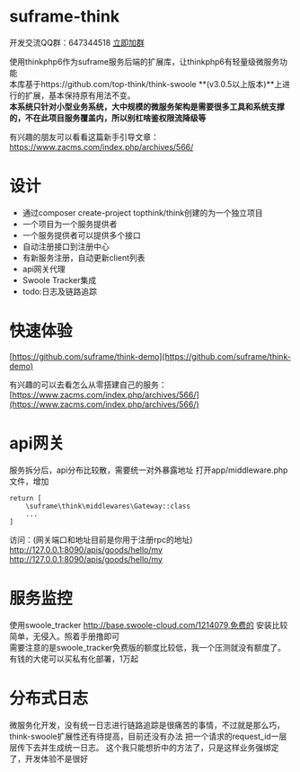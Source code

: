 # suframe-think
开发交流QQ群：647344518   [立即加群](http://shang.qq.com/wpa/qunwpa?idkey=83a58116f995c9f83af6dc2b4ea372e38397349c8f1973d8c9827e4ae4d9f50e)

使用thinkphp6作为suframe服务后端的扩展库，让thinkphp6有轻量级微服务功能    
本库基于https://github.com/top-think/think-swoole **(v3.0.5以上版本)**上进行的扩展，基本保持原有用法不变。   
**本系统只针对小型业务系统，大中规模的微服务架构是需要很多工具和系统支撑的，不在此项目服务覆盖内，所以别杠啥鉴权限流降级等**


有兴趣的朋友可以看看这篇新手引导文章：https://www.zacms.com/index.php/archives/566/

# 设计
- 通过composer create-project topthink/think创建的为一个独立项目
- 一个项目为一个服务提供者
- 一个服务提供者可以提供多个接口
- 自动注册接口到注册中心
- 有新服务注册，自动更新client列表
- api网关代理
- Swoole Tracker集成
- todo:日志及链路追踪

# 快速体验

[https://github.com/suframe/think-demo](https://github.com/suframe/think-demo)

有兴趣的可以去看怎么从零搭建自己的服务：[https://www.zacms.com/index.php/archives/566/](https://www.zacms.com/index.php/archives/566/)

# api网关
服务拆分后，api分布比较散，需要统一对外暴露地址
打开app/middleware.php文件，增加
```
return [
    \suframe\think\middlewares\Gateway::class
    ...
]
```
访问：(网关端口和地址目前是你用于注册rpc的地址)
http://127.0.0.1:8090/apis/goods/hello/my
http://127.0.0.1:8090/apis/goods/hello/my

# 服务监控
使用swoole_tracker http://base.swoole-cloud.com/1214079,免费的
安装比较简单，无侵入。照着手册撸即可   
需要注意的是swoole_tracker免费版的额度比较低，我一个压测就没有额度了。有钱的大佬可以买私有化部署，1万起

# 分布式日志
微服务化开发，没有统一日志进行链路追踪是很痛苦的事情，不过就是那么巧，think-swoole扩展性还有待提高，目前还没有办法
把一个请求的request_id一层层传下去并生成统一日志。 这个我只能想折中的方法了，只是这样业务强绑定了，开发体验不是很好













